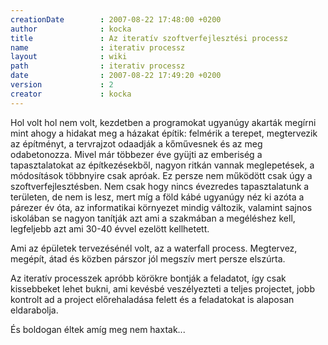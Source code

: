 ```yaml
---
creationDate        : 2007-08-22 17:48:00 +0200 
author              : kocka 
title               : Az iteratív szoftverfejlesztési processz 
name                : iterativ processz 
layout              : wiki 
path                : iterativ processz 
date                : 2007-08-22 17:49:20 +0200 
version             : 2 
creator             : kocka 
---
```

Hol volt hol nem volt, kezdetben a programokat ugyanúgy akarták megírni mint ahogy a hidakat meg a házakat építik: felmérik a terepet, megtervezik az építményt, a tervrajzot odaadják a kőművesnek és az meg odabetonozza. Mivel már többezer éve gyüjti az emberiség a tapasztalatokat az építkezésekből, nagyon ritkán vannak meglepetések, a módosítások többnyire csak apróak. Ez persze nem működött csak úgy a szoftverfejlesztésben. Nem csak hogy nincs évezredes tapasztalatunk a területen, de nem is lesz, mert míg a föld kábé ugyanúgy néz ki azóta a párezer év óta, az informatikai környezet mindig változik, valamint sajnos iskolában se nagyon tanítják azt ami a szakmában a megéléshez kell, legfeljebb azt ami 30-40 évvel ezelött kellhetett.

Ami az épületek tervezésénél volt, az a waterfall process. Megtervez, megépít, átad és közben párszor jól megszív mert persze elszúrta.

Az iteratív processzek apróbb körökre bontják a feladatot, így csak kissebbeket lehet bukni, ami kevésbé veszélyezteti a teljes projectet, jobb kontrolt ad a project előrehaladása felett és a feladatokat is alaposan eldarabolja.

És boldogan éltek amíg meg nem haxtak...
